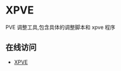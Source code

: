 # XPVE 
PVE 调整工具,包含具体的调整脚本和 xpve 程序

## 在线访问
- <a target="_blank" rel="nofollow" href="https://xpve.404.net.cn/">XPVE</a>